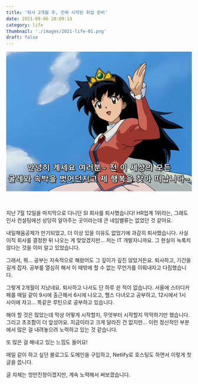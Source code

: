 ```yaml
---
title: '퇴사 2개월 후, 진짜 시작된 취업 준비'
date: 2021-09-06 20:09:13
category: life
thumbnail: './images/2021-life-01.png'
draft: false
---
```


![2021-life-01](./images/2021-life-01.png)

<br>

지난 7월 12일을 마지막으로 다니던 SI 회사를 퇴사했습니다! HR업계 1위라는, 그래도 인사 컨설팅에선 상당히 알아주는 곳이라는데 큰 네임밸류는 없었던 것 같아요.

내일채움공제가 만기되었고, 더 이상 있을 이유도 없었기에 과감히 퇴사했습니다. 사실 이직 회사를 결정한 뒤 나오는 게 맞았겠지만... 저는 IT 개발자니까요. 그 현실이 녹록치 않다는 것을 이미 알고 있었습니다.

그래서, 뭐... 공부는 지속적으로 해왔어도 그 깊이가 깊진 않았거든요. 퇴사하고, 기간을 길게 잡자. 공부를 열심히 해서 이 때밖에 할 수 없는 무언가를 이뤄내자고 다짐했습니다.

그렇게 2개월이 지났네요. 퇴사하고 나서도 단 하루 쉰 적이 없습니다. 서울에 스터디카페를 매일 같이 9시에 출근해서 6시에 나오고, 헬스 다녀오고 공부하고, 12시에서 1시 사이에 자고... 똑같은 루틴으로 공부하고 있습니다.

해야 할 것은 많았는데 막상 어떻게 시작할지, 무엇부터 시작할지 막막하기만 했습니다. 그리고 초조함이 더 앞섰어요. 지금이라고 크게 달라진 건 없지만... 이런 정신적인 부분에서 많은 걸 내려놓으려 노력하고 있는 것 같습니다.

또 많은 걸 해내고 있는 느낌도 들어요!

매일 같이 하고 싶던 블로그도 도메인을 구입하고, Netlify로 호스팅도 하면서 이렇게 첫 글을 씁니다.

글 자체는 엉만진창이겠지만, 계속 노력해서 써보겠습니다.

<br>